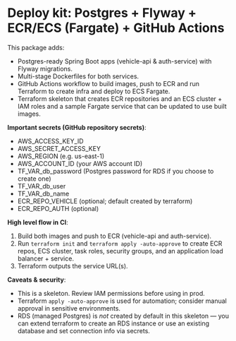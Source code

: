 # Deploy kit: Postgres + Flyway + ECR/ECS (Fargate) + GitHub Actions

This package adds:
- Postgres-ready Spring Boot apps (vehicle-api & auth-service) with Flyway migrations.
- Multi-stage Dockerfiles for both services.
- GitHub Actions workflow to build images, push to ECR and run Terraform to create infra and deploy to ECS Fargate.
- Terraform skeleton that creates ECR repositories and an ECS cluster + IAM roles and a sample Fargate service that can be updated to use built images.

**Important secrets (GitHub repository secrets)**:
- AWS_ACCESS_KEY_ID
- AWS_SECRET_ACCESS_KEY
- AWS_REGION (e.g. us-east-1)
- AWS_ACCOUNT_ID (your AWS account ID)
- TF_VAR_db_password (Postgres password for RDS if you choose to create one)
- TF_VAR_db_user
- TF_VAR_db_name
- ECR_REPO_VEHICLE (optional; default created by terraform)
- ECR_REPO_AUTH (optional)

**High level flow in CI**:
1. Build both images and push to ECR (vehicle-api and auth-service).
2. Run `terraform init` and `terraform apply -auto-approve` to create ECR repos, ECS cluster, task roles, security groups, and an application load balancer + service.
3. Terraform outputs the service URL(s).

**Caveats & security**:
- This is a skeleton. Review IAM permissions before using in prod.
- Terraform `apply -auto-approve` is used for automation; consider manual approval in sensitive environments.
- RDS (managed Postgres) is *not* created by default in this skeleton — you can extend terraform to create an RDS instance or use an existing database and set connection info via secrets.
